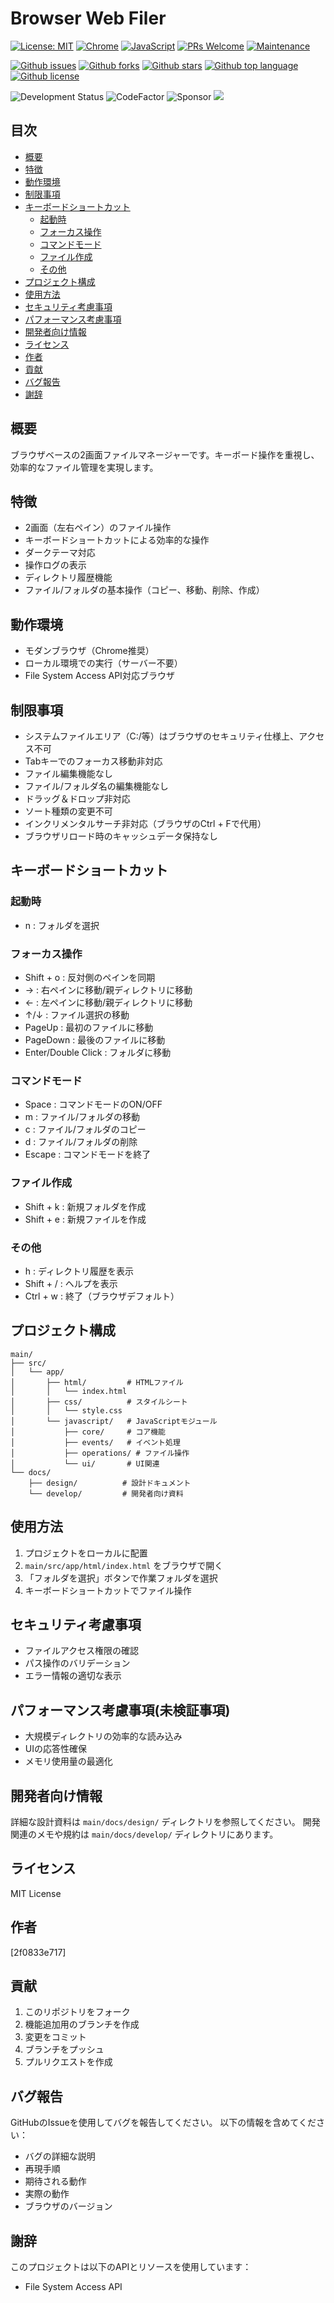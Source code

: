 # Browser Web Filer

[![License: MIT](https://img.shields.io/badge/License-MIT-yellow.svg)](https://opensource.org/licenses/MIT)
[![Chrome](https://img.shields.io/badge/Chrome-Latest-green.svg)](https://www.google.com/chrome/)
[![JavaScript](https://img.shields.io/badge/JavaScript-Vanilla-blue.svg)](https://www.javascript.com/)
[![PRs Welcome](https://img.shields.io/badge/PRs-welcome-brightgreen.svg)](http://makeapullrequest.com)
[![Maintenance](https://img.shields.io/badge/Maintained%3F-yes-green.svg)](https://github.com/2f0833e717/browserwebfiler/graphs/commit-activity)

[![Github issues](https://img.shields.io/github/issues/2f0833e717/browserwebfiler)](https://github.com/2f0833e717/browserwebfiler/issues)
[![Github forks](https://img.shields.io/github/forks/2f0833e717/browserwebfiler)](https://github.com/2f0833e717/browserwebfiler/network/members)
[![Github stars](https://img.shields.io/github/stars/2f0833e717/browserwebfiler)](https://github.com/2f0833e717/browserwebfiler/stargazers)
[![Github top language](https://img.shields.io/github/languages/top/2f0833e717/browserwebfiler)](https://github.com/2f0833e717/browserwebfiler/)
[![Github license](https://img.shields.io/github/license/2f0833e717/browserwebfiler)](https://github.com/2f0833e717/browserwebfiler/)

![Development Status](https://img.shields.io/badge/Status-Beta-yellow.svg)
![CodeFactor](https://www.codefactor.io/repository/github/2f0833e717/browserwebfiler/badge)
![Sponsor](https://img.shields.io/badge/Sponsor-♥-red.svg)
<a href="https://github.com/2f0833e717/browserwebfiler/graphs/contributors">
    <img src="https://contrib.rocks/image?repo=2f0833e717/browserwebfiler" />
</a>

## 目次

- [概要](#概要)
- [特徴](#特徴)
- [動作環境](#動作環境)
- [制限事項](#制限事項)
- [キーボードショートカット](#キーボードショートカット)
  - [起動時](#起動時)
  - [フォーカス操作](#フォーカス操作)
  - [コマンドモード](#コマンドモード)
  - [ファイル作成](#ファイル作成)
  - [その他](#その他)
- [プロジェクト構成](#プロジェクト構成)
- [使用方法](#使用方法)
- [セキュリティ考慮事項](#セキュリティ考慮事項)
- [パフォーマンス考慮事項](#パフォーマンス考慮事項未検証事項)
- [開発者向け情報](#開発者向け情報)
- [ライセンス](#ライセンス)
- [作者](#作者)
- [貢献](#貢献)
- [バグ報告](#バグ報告)
- [謝辞](#謝辞)

## 概要

ブラウザベースの2画面ファイルマネージャーです。キーボード操作を重視し、効率的なファイル管理を実現します。

## 特徴

- 2画面（左右ペイン）のファイル操作
- キーボードショートカットによる効率的な操作
- ダークテーマ対応
- 操作ログの表示
- ディレクトリ履歴機能
- ファイル/フォルダの基本操作（コピー、移動、削除、作成）

## 動作環境

- モダンブラウザ（Chrome推奨）
- ローカル環境での実行（サーバー不要）
- File System Access API対応ブラウザ

## 制限事項

- システムファイルエリア（C:/等）はブラウザのセキュリティ仕様上、アクセス不可
- Tabキーでのフォーカス移動非対応
- ファイル編集機能なし
- ファイル/フォルダ名の編集機能なし
- ドラッグ＆ドロップ非対応
- ソート種類の変更不可
- インクリメンタルサーチ非対応（ブラウザのCtrl + Fで代用）
- ブラウザリロード時のキャッシュデータ保持なし

## キーボードショートカット

### 起動時
- n : フォルダを選択

### フォーカス操作
- Shift + o : 反対側のペインを同期
- → : 右ペインに移動/親ディレクトリに移動
- ← : 左ペインに移動/親ディレクトリに移動
- ↑/↓ : ファイル選択の移動
- PageUp : 最初のファイルに移動
- PageDown : 最後のファイルに移動
- Enter/Double Click : フォルダに移動

### コマンドモード
- Space : コマンドモードのON/OFF
- m : ファイル/フォルダの移動
- c : ファイル/フォルダのコピー
- d : ファイル/フォルダの削除
- Escape : コマンドモードを終了

### ファイル作成
- Shift + k : 新規フォルダを作成
- Shift + e : 新規ファイルを作成

### その他
- h : ディレクトリ履歴を表示
- Shift + / : ヘルプを表示
- Ctrl + w : 終了（ブラウザデフォルト）

## プロジェクト構成

```
main/
├── src/
│   └── app/
│       ├── html/         # HTMLファイル
│       │   └── index.html
│       ├── css/          # スタイルシート
│       │   └── style.css
│       └── javascript/   # JavaScriptモジュール
│           ├── core/     # コア機能
│           ├── events/   # イベント処理
│           ├── operations/ # ファイル操作
│           └── ui/       # UI関連
└── docs/
    ├── design/          # 設計ドキュメント
    └── develop/         # 開発者向け資料
```

## 使用方法

1. プロジェクトをローカルに配置
2. `main/src/app/html/index.html` をブラウザで開く
3. 「フォルダを選択」ボタンで作業フォルダを選択
4. キーボードショートカットでファイル操作

## セキュリティ考慮事項

- ファイルアクセス権限の確認
- パス操作のバリデーション
- エラー情報の適切な表示

## パフォーマンス考慮事項(未検証事項)

- 大規模ディレクトリの効率的な読み込み
- UIの応答性確保
- メモリ使用量の最適化

## 開発者向け情報

詳細な設計資料は `main/docs/design/` ディレクトリを参照してください。
開発関連のメモや規約は `main/docs/develop/` ディレクトリにあります。

## ライセンス

MIT License

## 作者

[2f0833e717]

## 貢献

1. このリポジトリをフォーク
2. 機能追加用のブランチを作成
3. 変更をコミット
4. ブランチをプッシュ
5. プルリクエストを作成

## バグ報告

GitHubのIssueを使用してバグを報告してください。
以下の情報を含めてください：

- バグの詳細な説明
- 再現手順
- 期待される動作
- 実際の動作
- ブラウザのバージョン

## 謝辞

このプロジェクトは以下のAPIとリソースを使用しています：

- File System Access API
